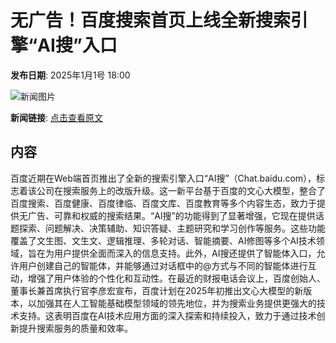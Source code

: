 # 无广告！百度搜索首页上线全新搜索引擎“AI搜”入口

**发布日期**: 2025年1月1号 18:00

![新闻图片](https://pic.chinaz.com/picmap/thumb/201912192146022158_1.jpg)

**新闻链接**: [点击查看原文](https://www.aibase.com/zh/news/14399)

## 内容

百度近期在Web端首页推出了全新的搜索引擎入口“AI搜”（Chat.baidu.com），标志着该公司在搜索服务上的改版升级。这一新平台基于百度的文心大模型，整合了百度搜索、百度健康、百度律临、百度文库、百度教育等多个内容生态，致力于提供无广告、可靠和权威的搜索结果。“AI搜”的功能得到了显著增强，它现在提供话题探索、问题解决、决策辅助、知识答疑、主题研究和学习创作等服务。这些功能覆盖了文生图、文生文、逻辑推理、多轮对话、智能摘要、AI修图等多个AI技术领域，旨在为用户提供全面而深入的信息支持。此外，AI搜还提供了智能体入口，允许用户创建自己的智能体，并能够通过对话框中的@方式与不同的智能体进行互动，增强了用户体验的个性化和互动性。在最近的财报电话会议上，百度创始人、董事长兼首席执行官李彦宏宣布，百度计划在2025年初推出文心大模型的新版本，以加强其在人工智能基础模型领域的领先地位，并为搜索业务提供更强大的技术支持。这表明百度在AI技术应用方面的深入探索和持续投入，致力于通过技术创新提升搜索服务的质量和效率。
